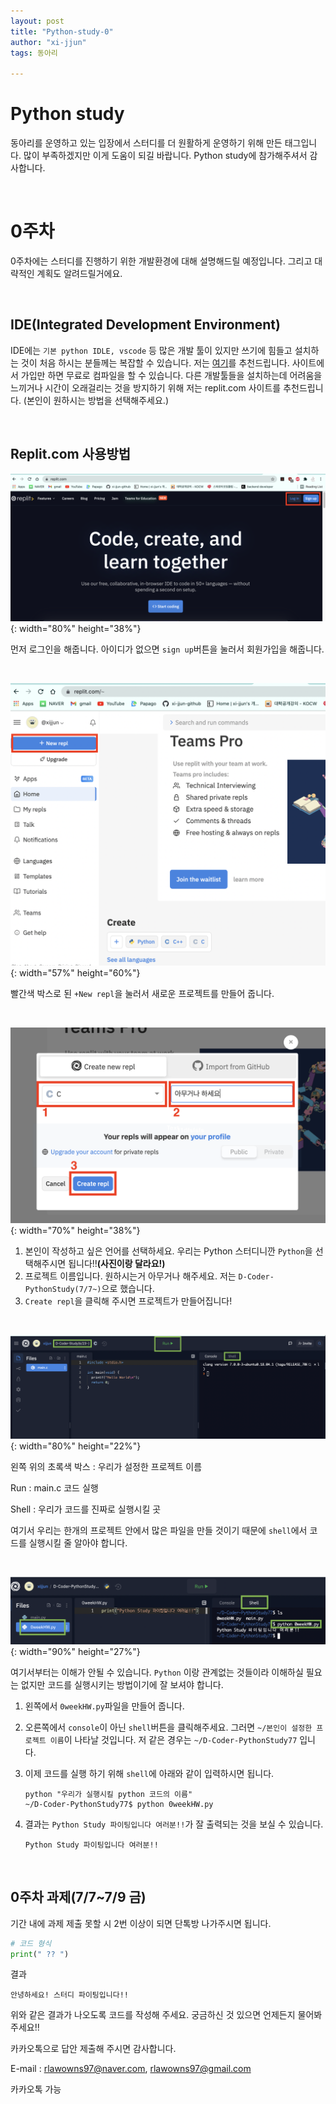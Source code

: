 ```yaml
---
layout: post
title: "Python-study-0"
author: "xi-jjun"
tags: 동아리

---
```


# Python study

동아리를 운영하고 있는 입장에서 스터디를 더 원활하게 운영하기 위해 만든 태그입니다. 많이 부족하겠지만 이게 도움이 되길 바랍니다. Python study에 참가해주셔서 감사합니다. 

<br>

# 0주차

0주차에는 스터디를 진행하기 위한 개발환경에 대해 설명해드릴 예정입니다. 그리고 대략적인 계획도 알려드릴거에요.

<br>

## IDE(Integrated Development Environment)

IDE에는 `기본 python IDLE, vscode` 등 많은 개발 툴이 있지만 쓰기에 힘들고 설치하는 것이 처음 하시는 분들께는 복잡할 수 있습니다. 저는 [여기](https://replit.com/)를 추천드립니다. 사이트에서 가입만 하면 무료로 컴파일을 할 수 있습니다. 다른 개발툴들을 설치하는데 어려움을 느끼거나 시간이 오래걸리는 것을 방지하기 위해 저는 replit.com 사이트를 추천드립니다. (본인이 원하시는 방법을 선택해주세요.)

<br>

## Replit.com 사용방법

![club0_1](https://github.com/xi-jjun/xi-jjun.github.io/blob/master/_posts/club/img/club0_1.png?raw=True){: width="80%" height="38%"}

먼저 로그인을 해줍니다. 아이디가 없으면 `sign up`버튼을 눌러서 회원가입을 해줍니다.

<br>

![club0_2](https://github.com/xi-jjun/xi-jjun.github.io/blob/master/_posts/club/img/club0_2.png?raw=True){: width="57%" height="60%"}

빨간색 박스로 된 `+New repl`을 눌러서 새로운 프로젝트를 만들어 줍니다.

<br>

![club0_3](https://github.com/xi-jjun/xi-jjun.github.io/blob/master/_posts/club/img/club0_3.png?raw=True){: width="70%" height="38%"}

1. 본인이 작성하고 싶은 언어를 선택하세요. 우리는 Python 스터디니깐 `Python`을 선택해주시면 됩니다!!**(사진이랑 달라요!)**
2. 프로젝트 이름입니다. 원하시는거 아무거나 해주세요. 저는 `D-Coder-PythonStudy(7/7~)`으로 했습니다.
3. `Create repl`을 클릭해 주시면 프로젝트가 만들어집니다!

<br>

![club0_4](https://github.com/xi-jjun/xi-jjun.github.io/blob/master/_posts/club/img/club0_4.png?raw=True){: width="80%" height="22%"}

왼쪽 위의 초록색 박스 : 우리가 설정한 프로젝트 이름

Run : main.c 코드 실행

Shell : 우리가 코드를 진짜로 실행시킬 곳

여기서 우리는 한개의 프로젝트 안에서 많은 파일을 만들 것이기 때문에 `shell`에서 코드를 실행시킬 줄 알아야 합니다.

<br>

![Pstudy0_1](https://github.com/xi-jjun/xi-jjun.github.io/blob/master/_posts/club/img/Pstudy0_1.png?raw=True){: width="90%" height="27%"}

여기서부터는 이해가 안될 수 있습니다. `Python` 이랑 관계없는 것들이라 이해하실 필요는 없지만 코드를 실행시키는 방법이기에 잘 보셔야 합니다.

1. 왼쪽에서 `0weekHW.py`파일을 만들어 줍니다.

2. 오른쪽에서 `console`이 아닌 `shell`버튼을 클릭해주세요. 그러면 `~/본인이 설정한 프로젝트 이름`이 나타날 것입니다. 저 같은 경우는 `~/D-Coder-PythonStudy77` 입니다. 

3. 이제 코드를 실행 하기 위해 `shell`에 아래와 같이 입력하시면 됩니다.

   ```shell
   python "우리가 실행시킬 python 코드의 이름"
   ~/D-Coder-PythonStudy77$ python 0weekHW.py
   ```

5. 결과는 `Python Study 파이팅입니다 여러분!!`가 잘 출력되는 것을 보실 수 있습니다.

   ```console
   Python Study 파이팅입니다 여러분!!
   ```

<br>

## 0주차 과제(7/7~7/9 금)

기간 내에 과제 제출 못할 시 2번 이상이 되면 단톡방 나가주시면 됩니다.

```python
# 코드 형식
print(" ?? ")
```

결과

```console
안녕하세요! 스터디 파이팅입니다!!
```

위와 같은 결과가 나오도록 코드를 작성해 주세요. 궁금하신 것 있으면 언제든지 물어봐주세요!!

카카오톡으로 답안 제출해 주시면 감사합니다.

E-mail : rlawowns97@naver.com, rlawowns97@gmail.com

카카오톡 가능

